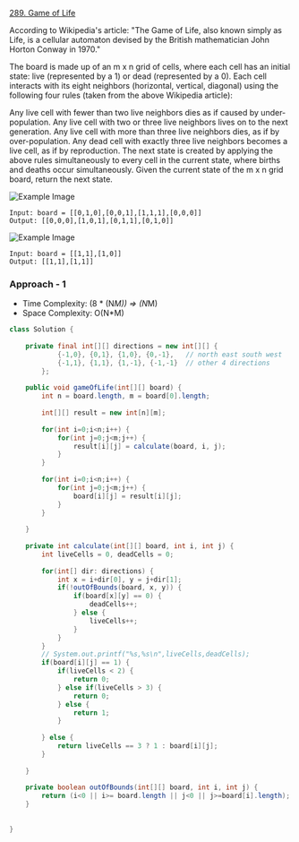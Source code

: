 
[289. Game of Life](https://leetcode.com/problems/game-of-life/)

According to Wikipedia's article: "The Game of Life, also known simply as Life, is a cellular automaton devised by the British mathematician John Horton Conway in 1970."

The board is made up of an m x n grid of cells, where each cell has an initial state: live (represented by a 1) or dead (represented by a 0). Each cell interacts with its eight neighbors (horizontal, vertical, diagonal) using the following four rules (taken from the above Wikipedia article):

Any live cell with fewer than two live neighbors dies as if caused by under-population.
Any live cell with two or three live neighbors lives on to the next generation.
Any live cell with more than three live neighbors dies, as if by over-population.
Any dead cell with exactly three live neighbors becomes a live cell, as if by reproduction.
The next state is created by applying the above rules simultaneously to every cell in the current state, where births and deaths occur simultaneously. Given the current state of the m x n grid board, return the next state.

![Example Image](https://assets.leetcode.com/uploads/2020/12/26/grid1.jpg)

```text
Input: board = [[0,1,0],[0,0,1],[1,1,1],[0,0,0]]
Output: [[0,0,0],[1,0,1],[0,1,1],[0,1,0]]
```

![Example Image](https://assets.leetcode.com/uploads/2020/12/26/grid2.jpg)

```text
Input: board = [[1,1],[1,0]]
Output: [[1,1],[1,1]]
```

### Approach - 1

- Time Complexity: (8 * (N*M)) => (N*M)
- Space Complexity: O(N*M)

```java
class Solution {
    
    private final int[][] directions = new int[][] {
            {-1,0}, {0,1}, {1,0}, {0,-1},   // north east south west
            {-1,1}, {1,1}, {1,-1}, {-1,-1}  // other 4 directions
        };
    
    public void gameOfLife(int[][] board) {
        int n = board.length, m = board[0].length;
        
        int[][] result = new int[n][m];
        
        for(int i=0;i<n;i++) {
            for(int j=0;j<m;j++) {
                result[i][j] = calculate(board, i, j);
            }
        }
        
        for(int i=0;i<n;i++) {
            for(int j=0;j<m;j++) {
                board[i][j] = result[i][j];
            }
        }
        
    }
    
    private int calculate(int[][] board, int i, int j) {
        int liveCells = 0, deadCells = 0;
        
        for(int[] dir: directions) {
            int x = i+dir[0], y = j+dir[1];
            if(!outOfBounds(board, x, y)) {
                if(board[x][y] == 0) {
                    deadCells++;
                } else {
                    liveCells++;
                }
            }
        }
        // System.out.printf("%s,%s\n",liveCells,deadCells);
        if(board[i][j] == 1) {
            if(liveCells < 2) {
                return 0;
            } else if(liveCells > 3) {
                return 0;
            } else {
                return 1;
            }
            
        } else {
            return liveCells == 3 ? 1 : board[i][j];
        }
        
    }
    
    private boolean outOfBounds(int[][] board, int i, int j) {
        return (i<0 || i>= board.length || j<0 || j>=board[i].length);
    }
    
    
}
```